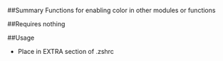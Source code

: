 ##Summary
Functions for enabling color in other modules or functions

##Requires
nothing

##Usage
* Place in EXTRA section of .zshrc
